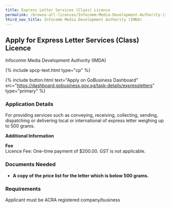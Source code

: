 ```yaml
---
title: Express Letter Services (Class) Licence
permalink: /browse-all-licences/Infocomm-Media-Development-Authority-(IMDA)/Express-Letter-Services-(Class)-Licence
third_nav_title: Infocomm Media Development Authority (IMDA)
---
```


## Apply for Express Letter Services (Class) Licence

Infocomm Media Development Authority (IMDA)

{% include spcp-text.html type="cp" %}

{% include button.html text="Apply on GoBusiness Dashboard" src="https://dashboard.gobusiness.gov.sg/task-details/expressletters" type="primary" %}

<H3>Application Details</H3>

<p>For providing services such as conveying, receiving, collecting, sending, dispatching or delivering local or international of express letter weighing up to 500 grams.</p>

<strong>Additional Information</strong>

<p><strong>Fee</strong><br />Licence Fee: One-time payment of $200.00. GST is not applicable.</p>

<H3>Documents Needed</H3>

<ul>
<li><strong>A copy of the price list for the letter which is below 500 grams.</strong></li>
</ul>

<H3>Requirements</H3>

Applicant must be ACRA registered company/business

